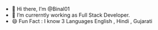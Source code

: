 - 👋 Hi there, I’m @Binal01 
- 👀 I’m currerntly working as Full Stack Developer.
- 😄 Fun Fact : I know 3 Languages English , Hindi , Gujarati


